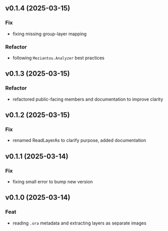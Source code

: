 ## v0.1.4 (2025-03-15)

### Fix

- fixing missing group-layer mapping

### Refactor

- following `Meziantou.Analyzer` best practices

## v0.1.3 (2025-03-15)

### Refactor

- refactored public-facing members and documentation to improve clarity

## v0.1.2 (2025-03-15)

### Fix

- renamed ReadLayerAs to clarify purpose, added documentation

## v0.1.1 (2025-03-14)

### Fix

- fixing small error to bump new version

## v0.1.0 (2025-03-14)

### Feat

- reading `.ora` metadata and extracting layers as separate images
